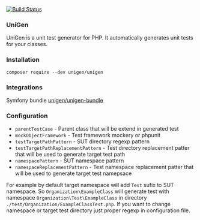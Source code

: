 [![Build Status](https://travis-ci.org/unigen/unigen.svg?branch=master)](https://travis-ci.org/unigen/unigen)

### UniGen
UniGen is a unit test generator for PHP. It automatically generates unit tests for your classes.

### Installation

`composer require --dev unigen/unigen`

### Integrations

Symfony bundle [unigen/unigen-bundle](https://github.com/unigen/unigen-bundle)

### Configuration

* `parentTestCase` - Parent class that will be extend in generated test
* `mockObjectFramework` - Test framework mockery or phpunit
* `testTargetPathPattern` - SUT directory regexp pattern
* `testTargetPathReplacementPattern` - Test directory replacement patter that will be used to generate target test path
* `namespacePattern` - SUT namespace pattern
* `namespaceReplacementPattern` - Test namespace replacement patter that will be used to generate target test namepsace

For example by default target namespace will add `Test` sufix to SUT namespace. So `Organization\ExampleClass` will generate test with namespace `Organization\Test\ExampleClass` in directory `./test/Organization/ExampleClassTest.php`. If you want to change namespace or target test directory just proper regexp in configuration file.




